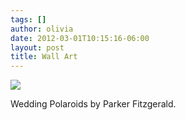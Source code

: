 ```yaml
---
tags: []
author: olivia
date: 2012-03-01T10:15:16-06:00
layout: post
title: Wall Art
---
```


![](/media/m07rtgYOIn1qga9s2o1_1280.png)

Wedding Polaroids by Parker Fitzgerald.
